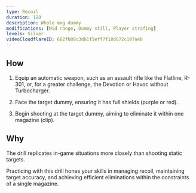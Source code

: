 ```yaml
---
type: Recoil
duration: 120
description: Whole mag dummy
modifications: [Mid range, Dummy still, Player strafing]
levels: Silver
videoCloudflareID: 602fb88c3db1f5eff7f18d072c197a4b
---
```


## How

1. Equip an automatic weapon, such as an assault rifle like the Flatline, R-301, or, for a greater challenge, the Devotion or Havoc without Turbocharger.

2. Face the target dummy, ensuring it has full shields (purple or red).

3. Begin shooting at the target dummy, aiming to eliminate it within one magazine (clip).

## Why

The drill replicates in-game situations more closely than shooting static targets.

Practicing with this drill hones your skills in managing recoil, maintaining target accuracy, and achieving efficient eliminations within the constraints of a single magazine.
